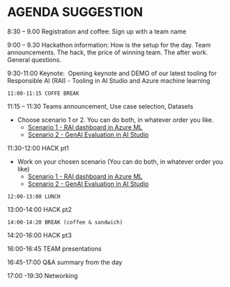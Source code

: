 # AGENDA SUGGESTION

8:30 – 9.00 Registration and coffee: Sign up with a team name

9:00 – 9.30 Hackathon information: How is the setup for the day. Team announcements. The hack, the price of winning team. The after work. General questions.

9:30-11:00 Keynote:  Opening keynote and DEMO of our latest tooling for Responsible AI (RAI) - Tooling in AI Studio and Azure machine learning

`11:00-11:15 COFFE BREAK`

11:15 – 11:30 Teams announcement, Use case selection, Datasets
- Choose scenario 1 or 2. You can do both, in whatever order you like. 
    - [Scenario 1 - RAI dashboard in Azure ML](./instructions/scenarios/scenario-1-rai-dashboard.md)
    - [Scenario 2 - GenAI Evaluation in AI Studio](./instructions/scenarios/scenario-2-genai-evaluation.md)

11:30-12:00 HACK pt1
- Work on your chosen scenario (You can do both, in whatever order you like)
    - [Scenario 1 - RAI dashboard in Azure ML](./instructions/scenarios/scenario-1-rai-dashboard.md)
    - [Scenario 2 - GenAI Evaluation in AI Studio](./instructions/scenarios/scenario-2-genai-evaluation.md)

`12:00-13:00 LUNCH`

13:00-14:00 HACK pt2

`14:00-14:20 BREAK (coffee & sandwich)`

14:20-16:00 HACK pt3

16:00-16:45 TEAM presentations

16:45-17:00 Q&A summary from the day

17:00 -19:30 Networking

